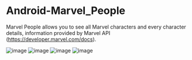# Android-Marvel_People

Marvel People allows you to see all Marvel characters and every character details, information provided by Marvel API (https://developer.marvel.com/docs).

![image](https://user-images.githubusercontent.com/23210811/98216923-05c88380-1f4a-11eb-8746-11eb3cd4bcd6.jpg)
![image](https://user-images.githubusercontent.com/23210811/98216952-111baf00-1f4a-11eb-984b-0c3915dbe3ca.jpg)
![image](https://user-images.githubusercontent.com/23210811/98216970-1973ea00-1f4a-11eb-96a5-182a6fb417d0.jpg)
![image](https://user-images.githubusercontent.com/23210811/98216995-21cc2500-1f4a-11eb-9111-e0e4bc3e1818.jpg)